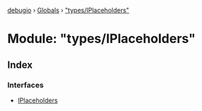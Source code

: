 [debugio](../README.md) › [Globals](../globals.md) › ["types/IPlaceholders"](_types_iplaceholders_.md)

# Module: "types/IPlaceholders"

## Index

### Interfaces

* [IPlaceholders](../interfaces/_types_iplaceholders_.iplaceholders.md)

